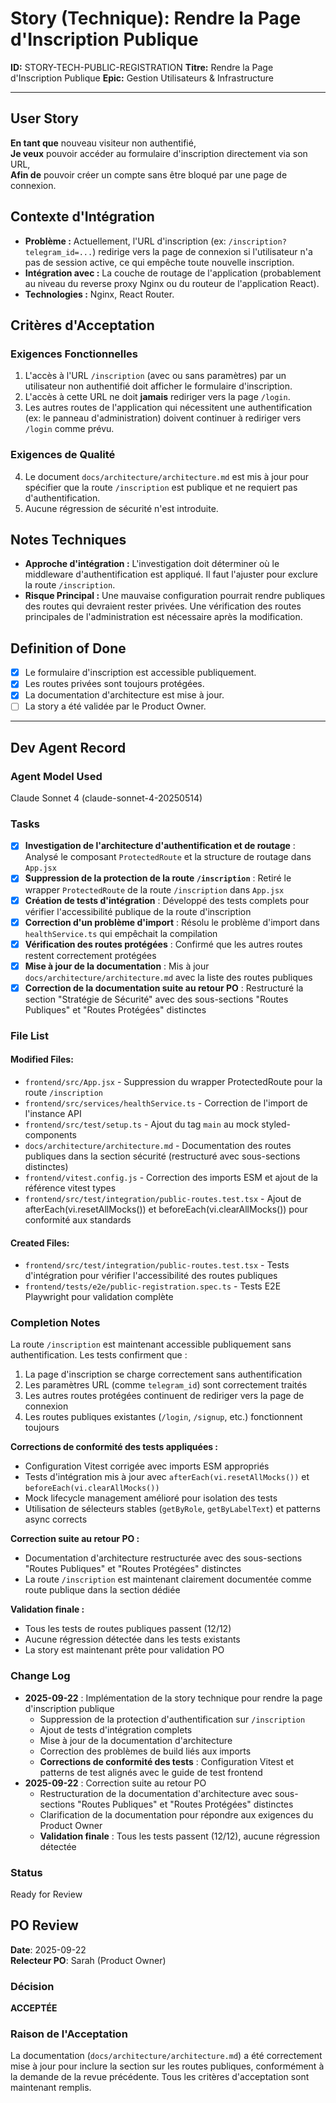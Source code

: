 # Story (Technique): Rendre la Page d'Inscription Publique

**ID:** STORY-TECH-PUBLIC-REGISTRATION
**Titre:** Rendre la Page d'Inscription Publique
**Epic:** Gestion Utilisateurs & Infrastructure

---

## User Story

**En tant que** nouveau visiteur non authentifié,  
**Je veux** pouvoir accéder au formulaire d'inscription directement via son URL,  
**Afin de** pouvoir créer un compte sans être bloqué par une page de connexion.

## Contexte d'Intégration

- **Problème :** Actuellement, l'URL d'inscription (ex: `/inscription?telegram_id=...`) redirige vers la page de connexion si l'utilisateur n'a pas de session active, ce qui empêche toute nouvelle inscription.
- **Intégration avec :** La couche de routage de l'application (probablement au niveau du reverse proxy Nginx ou du routeur de l'application React).
- **Technologies :** Nginx, React Router.

## Critères d'Acceptation

### Exigences Fonctionnelles

1.  L'accès à l'URL `/inscription` (avec ou sans paramètres) par un utilisateur non authentifié doit afficher le formulaire d'inscription.
2.  L'accès à cette URL ne doit **jamais** rediriger vers la page `/login`.
3.  Les autres routes de l'application qui nécessitent une authentification (ex: le panneau d'administration) doivent continuer à rediriger vers `/login` comme prévu.

### Exigences de Qualité

4.  Le document `docs/architecture/architecture.md` est mis à jour pour spécifier que la route `/inscription` est publique et ne requiert pas d'authentification.
5.  Aucune régression de sécurité n'est introduite.

## Notes Techniques

- **Approche d'intégration :** L'investigation doit déterminer où le middleware d'authentification est appliqué. Il faut l'ajuster pour exclure la route `/inscription`.
- **Risque Principal :** Une mauvaise configuration pourrait rendre publiques des routes qui devraient rester privées. Une vérification des routes principales de l'administration est nécessaire après la modification.

## Definition of Done

- [x] Le formulaire d'inscription est accessible publiquement.
- [x] Les routes privées sont toujours protégées.
- [x] La documentation d'architecture est mise à jour.
- [ ] La story a été validée par le Product Owner.

---

## Dev Agent Record

### Agent Model Used
Claude Sonnet 4 (claude-sonnet-4-20250514)

### Tasks
- [x] **Investigation de l'architecture d'authentification et de routage** : Analysé le composant `ProtectedRoute` et la structure de routage dans `App.jsx`
- [x] **Suppression de la protection de la route `/inscription`** : Retiré le wrapper `ProtectedRoute` de la route `/inscription` dans `App.jsx`
- [x] **Création de tests d'intégration** : Développé des tests complets pour vérifier l'accessibilité publique de la route d'inscription
- [x] **Correction d'un problème d'import** : Résolu le problème d'import dans `healthService.ts` qui empêchait la compilation
- [x] **Vérification des routes protégées** : Confirmé que les autres routes restent correctement protégées
- [x] **Mise à jour de la documentation** : Mis à jour `docs/architecture/architecture.md` avec la liste des routes publiques
- [x] **Correction de la documentation suite au retour PO** : Restructuré la section "Stratégie de Sécurité" avec des sous-sections "Routes Publiques" et "Routes Protégées" distinctes

### File List
#### Modified Files:
- `frontend/src/App.jsx` - Suppression du wrapper ProtectedRoute pour la route `/inscription`
- `frontend/src/services/healthService.ts` - Correction de l'import de l'instance API
- `frontend/src/test/setup.ts` - Ajout du tag `main` au mock styled-components
- `docs/architecture/architecture.md` - Documentation des routes publiques dans la section sécurité (restructuré avec sous-sections distinctes)
- `frontend/vitest.config.js` - Correction des imports ESM et ajout de la référence vitest types
- `frontend/src/test/integration/public-routes.test.tsx` - Ajout de afterEach(vi.resetAllMocks()) et beforeEach(vi.clearAllMocks()) pour conformité aux standards

#### Created Files:
- `frontend/src/test/integration/public-routes.test.tsx` - Tests d'intégration pour vérifier l'accessibilité des routes publiques
- `frontend/tests/e2e/public-registration.spec.ts` - Tests E2E Playwright pour validation complète

### Completion Notes
La route `/inscription` est maintenant accessible publiquement sans authentification. Les tests confirment que :
1. La page d'inscription se charge correctement sans authentification
2. Les paramètres URL (comme `telegram_id`) sont correctement traités
3. Les autres routes protégées continuent de rediriger vers la page de connexion
4. Les routes publiques existantes (`/login`, `/signup`, etc.) fonctionnent toujours

**Corrections de conformité des tests appliquées :**
- Configuration Vitest corrigée avec imports ESM appropriés
- Tests d'intégration mis à jour avec `afterEach(vi.resetAllMocks())` et `beforeEach(vi.clearAllMocks())`
- Mock lifecycle management amélioré pour isolation des tests
- Utilisation de sélecteurs stables (`getByRole`, `getByLabelText`) et patterns async corrects

**Correction suite au retour PO :**
- Documentation d'architecture restructurée avec des sous-sections "Routes Publiques" et "Routes Protégées" distinctes
- La route `/inscription` est maintenant clairement documentée comme route publique dans la section dédiée

**Validation finale :**
- Tous les tests de routes publiques passent (12/12)
- Aucune régression détectée dans les tests existants
- La story est maintenant prête pour validation PO

### Change Log
- **2025-09-22** : Implémentation de la story technique pour rendre la page d'inscription publique
  - Suppression de la protection d'authentification sur `/inscription`
  - Ajout de tests d'intégration complets
  - Mise à jour de la documentation d'architecture
  - Correction des problèmes de build liés aux imports
  - **Corrections de conformité des tests** : Configuration Vitest et patterns de test alignés avec le guide de test frontend
- **2025-09-22** : Correction suite au retour PO
  - Restructuration de la documentation d'architecture avec sous-sections "Routes Publiques" et "Routes Protégées" distinctes
  - Clarification de la documentation pour répondre aux exigences du Product Owner
  - **Validation finale** : Tous les tests passent (12/12), aucune régression détectée

### Status
Ready for Review

## PO Review

**Date**: 2025-09-22  
**Relecteur PO**: Sarah (Product Owner)

### Décision
**ACCEPTÉE**

### Raison de l'Acceptation
La documentation (`docs/architecture/architecture.md`) a été correctement mise à jour pour inclure la section sur les routes publiques, conformément à la demande de la revue précédente. Tous les critères d'acceptation sont maintenant remplis.
